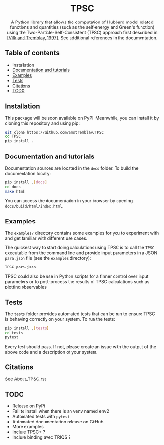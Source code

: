 <h1 align="center">TPSC</h1>
<p align="center">
A Python library that allows the computation of Hubbard model related functions and quantities (such as the self-energy and Green's function) using the Two-Particle-Self-Consistent (TPSC) approach first described in
[<a href="https://arxiv.org/abs/cond-mat/9702188">Vilk and Tremblay, 1997</a>]. See additional references in the documentation. 
</p>

## Table of contents

- [Installation](#installation)
- [Documentation and tutorials](#documentation-and-tutorials)
- [Examples](#examples)
- [Tests](#tests)
- [Citations](#Citations)
- [TODO](#TODO)


## Installation

This package will be soon available on PyPI. 
Meanwhile, you can install it by cloning this repository and using pip:

```bash
git clone https://github.com/amstremblay/TPSC
cd TPSC
pip install .
```

## Documentation and tutorials

Documentation sources are located in the ``docs`` folder.
To build the documentation locally:

```bash
pip install .[docs]
cd docs
make html
```

You can access the documentation in your browser by opening ``docs/build/html/index.html``.


## Examples

The `examples/` directory contains some examples for you to experiment with and get familiar with different use cases.

The quickest way to start doing calculations using TPSC is to call the `TPSC` executable from the command line and provide input parameters in a JSON `para.json` file (see the `examples` directory):

```bash
TPSC para.json
```

TPSC could also be use in Python scripts for a finner control over input parameters or to post-process the results of TPSC calculations such as plotting observables.

## Tests

The ``tests`` folder provides automated tests that can be run to ensure TPSC is behaving correctly on your system.
To run the tests:

```bash
pip install .[tests]
cd tests
pytest
```

Every test should pass.
If not, please create an issue with the output of the above code and a description of your system.

## Citations

See About_TPSC.rst

## TODO

* Release on PyPi
* Fail to install when there is an venv named env2
* Automated tests with `pytest`
* Automated documentation release on GitHub
* More examples
* Inclure TPSC+ ?
* Inclure binding avec TRIQS ?

